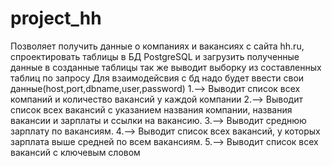 # project_hh
Позволяет получить данные о компаниях и вакансиях с сайта hh.ru,
спроектировать таблицы в БД PostgreSQL и загрузить полученные данные в созданные таблицы
так же выводит выборку из составленных таблиц по запросу
Для взаимодейсвия с бд надо будет ввести свои данные(host,port,dbname,user,password)
1.--> Выводит список всех компаний и количество вакансий у каждой компании
2.--> Выводит список всех вакансий с указанием названия компании, названия вакансии и зарплаты и ссылки на вакансию.
3.--> Выводит среднюю зарплату по вакансиям.
4.--> Выводит список всех вакансий, у которых зарплата выше средней по всем вакансиям.
5.--> Выводит список всех вакансий с ключевым словом